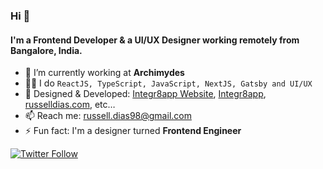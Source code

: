 ### Hi 👋

#### I'm a Frontend Developer & a UI/UX Designer working remotely from Bangalore, India.

- 🔭 I’m currently working at **Archimydes**
- 👨‍💻 I do `ReactJS, TypeScript, JavaScript, NextJS, Gatsby and UI/UX`
- 💼 Designed & Developed: [Integr8app Website](https://www.integr8app.com), [Integr8app](https://app.integr8app.com), [russelldias.com](https://www.russelldias.com), etc…
- 📫 Reach me: russell.dias98@gmail.com
- ⚡ Fun fact: I'm a designer turned **Frontend Engineer**

[![Twitter Follow](https://img.shields.io/twitter/follow/russelldias98.svg?style=social)](https://twitter.com/russelldias98)  


